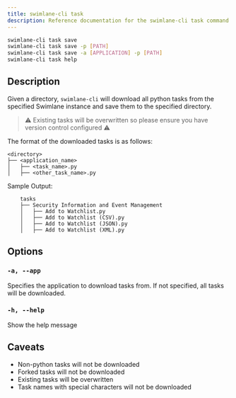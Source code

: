 ```yaml
---
title: swimlane-cli task
description: Reference documentation for the swimlane-cli task command.
---
```


```bash
swimlane-cli task save
swimlane-cli task save -p [PATH]
swimlane-cli task save -a [APPLICATION] -p [PATH]
swimlane-cli task help
```

## Description

Given a directory, `swimlane-cli` will download all python tasks from the specified Swimlane instance and save them to the specified directory.

> ⚠️ Existing tasks will be overwritten so please ensure you have version control configured ⚠️

The format of the downloaded tasks is as follows:

```plaintext
<directory>
├── <application_name>
│   ├── <task_name>.py
│   ├── <other_task_name>.py
```

Sample Output:

```plaintext
    tasks
    ├── Security Information and Event Management
    │   ├── Add to Watchlist.py
    │   ├── Add to Watchlist (CSV).py
    │   ├── Add to Watchlist (JSON).py
    │   ├── Add to Watchlist (XML).py
```

## Options

### `-a, --app`

Specifies the application to download tasks from. If not specified, all tasks will be downloaded.

### `-h, --help`

Show the help message

## Caveats

- Non-python tasks will not be downloaded
- Forked tasks will not be downloaded
- Existing tasks will be overwritten
- Task names with special characters will not be downloaded
